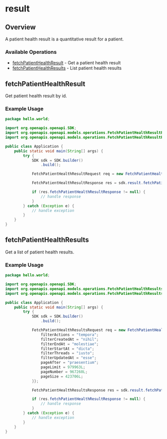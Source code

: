 # result

## Overview

A patient health result is a quantitative result for a patient.

### Available Operations

* [fetchPatientHealthResult](#fetchpatienthealthresult) - Get a patient health result
* [fetchPatientHealthResults](#fetchpatienthealthresults) - List patient health results

## fetchPatientHealthResult

Get patient health result by id.

### Example Usage

```java
package hello.world;

import org.openapis.openapi.SDK;
import org.openapis.openapi.models.operations.FetchPatientHealthResultRequest;
import org.openapis.openapi.models.operations.FetchPatientHealthResultResponse;

public class Application {
    public static void main(String[] args) {
        try {
            SDK sdk = SDK.builder()
                .build();

            FetchPatientHealthResultRequest req = new FetchPatientHealthResultRequest("necessitatibus");            

            FetchPatientHealthResultResponse res = sdk.result.fetchPatientHealthResult(req);

            if (res.fetchPatientHealthResultResponse != null) {
                // handle response
            }
        } catch (Exception e) {
            // handle exception
        }
    }
}
```

## fetchPatientHealthResults

Get a list of patient health results.

### Example Usage

```java
package hello.world;

import org.openapis.openapi.SDK;
import org.openapis.openapi.models.operations.FetchPatientHealthResultsRequest;
import org.openapis.openapi.models.operations.FetchPatientHealthResultsResponse;

public class Application {
    public static void main(String[] args) {
        try {
            SDK sdk = SDK.builder()
                .build();

            FetchPatientHealthResultsRequest req = new FetchPatientHealthResultsRequest("ipsa") {{
                filterActions = "tempora";
                filterCreatedAt = "nihil";
                filterEndAt = "molestiae";
                filterStartAt = "dicta";
                filterThreads = "iusto";
                filterUpdatedAt = "esse";
                pageAfter = "praesentium";
                pageLimit = 979963L;
                pageNumber = 967260L;
                pageSize = 423706L;
            }};            

            FetchPatientHealthResultsResponse res = sdk.result.fetchPatientHealthResults(req);

            if (res.fetchPatientHealthResultResponse != null) {
                // handle response
            }
        } catch (Exception e) {
            // handle exception
        }
    }
}
```
